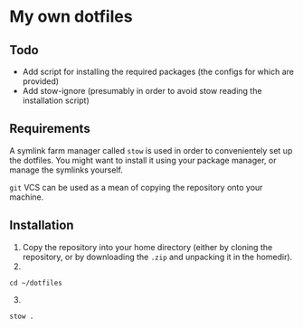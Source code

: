 # My own dotfiles

## Todo
- Add script for installing the required packages (the configs for which are provided)
- Add stow-ignore (presumably in order to avoid stow reading the installation script)

## Requirements

A symlink farm manager called `stow` is used in order to convenientely set up the dotfiles. You might want to install it using your package manager, or manage the symlinks yourself.

`git` VCS can be used as a mean of copying the repository onto your machine.

## Installation

1. Copy the repository into your home directory (either by cloning the repository, or by downloading the `.zip` and unpacking it in the homedir).
2. 
```
cd ~/dotfiles
```
3. 
```
stow .
```